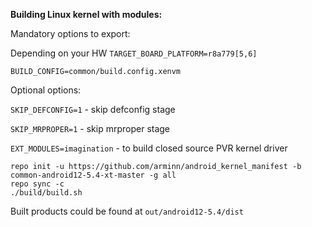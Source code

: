 **Building Linux kernel with modules:**

Mandatory options to export:

Depending on your HW `TARGET_BOARD_PLATFORM=r8a779[5,6]`

`BUILD_CONFIG=common/build.config.xenvm`


Optional options:

`SKIP_DEFCONFIG=1` - skip defconfig stage

`SKIP_MRPROPER=1` - skip mrproper stage

`EXT_MODULES=imagination` - to build closed source PVR kernel driver

```
repo init -u https://github.com/arminn/android_kernel_manifest -b common-android12-5.4-xt-master -g all
repo sync -c
./build/build.sh
```

Built products could be found at `out/android12-5.4/dist`
